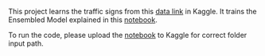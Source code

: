 This project learns the traffic signs from this [data link](https://www.kaggle.com/datasets/meowmeowmeowmeowmeow/gtsrb-german-traffic-sign
) in Kaggle. It trains the Ensembled Model explained in this [notebook](DNN_Ensembled%20Model-Rachel.ipynb).

To run the code, please upload the [notebook](DNN_Ensembled%20Model-Rachel.ipynb) to Kaggle for correct folder input path.